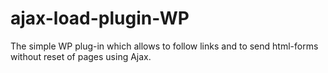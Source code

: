 # ajax-load-plugin-WP
The simple WP plug-in which allows to follow links and to send html-forms without reset of pages using Ajax.
